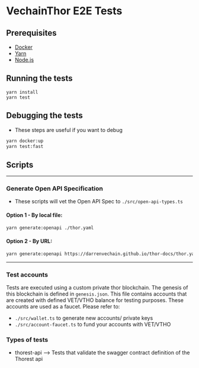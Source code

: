 # VechainThor E2E Tests

## Prerequisites

- [Docker](https://docs.docker.com/install/)
- [Yarn](https://yarnpkg.com/en/docs/install)
- [Node.js](https://nodejs.org/en/download/)

## Running the tests

```shell
yarn install
yarn test
```

## Debugging the tests

- These steps are useful if you want to debug

```bash
yarn docker:up
yarn test:fast
```

## Scripts

---

### Generate Open API Specification

- These scripts will vet the Open API Spec to `./src/open-api-types.ts`

#### **Option 1** - By local file:

```bash
yarn generate:openapi ./thor.yaml
```

#### **Option 2** - By URL:

```bash
yarn generate:openapi https://darrenvechain.github.io/thor-docs/thor.yaml
```

---

### Test accounts

Tests are executed using a custom private thor blockchain. The genesis of this blockchain is defined in `genesis.json`.
This file contains accounts that are created with defined VET/VTHO balance for testing purposes. These accounts are used
as a faucet. Please refer to:

- `./src/wallet.ts` to generate new accounts/ private keys
- `./src/account-faucet.ts` to fund your accounts with VET/VTHO

### Types of tests

- thorest-api --> Tests that validate the swagger contract definition of the Thorest api
